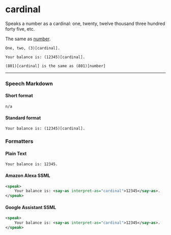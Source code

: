 # cardinal

Speaks a number as a cardinal: one, twenty, twelve thousand three hundred forty five, etc.

The same as [number](../syntax/number).

```text
One, two, (3)[cardinal].

Your balance is: (12345)[cardinal].

(801)[cardinal] is the same as (801)[number]
```

---

### Speech Markdown
#### Short format
```text
n/a
```

#### Standard format
```text
Your balance is: (12345)[cardinal].
```

### Formatters
#### Plain Text
```text
Your balance is: 12345.
```

#### Amazon Alexa SSML
```xml
<speak>
    Your balance is: <say-as interpret-as="cardinal">12345</say-as>.
</speak>
```

#### Google Assistant SSML
```xml
<speak>
    Your balance is: <say-as interpret-as="cardinal">12345</say-as>.
</speak>
```
